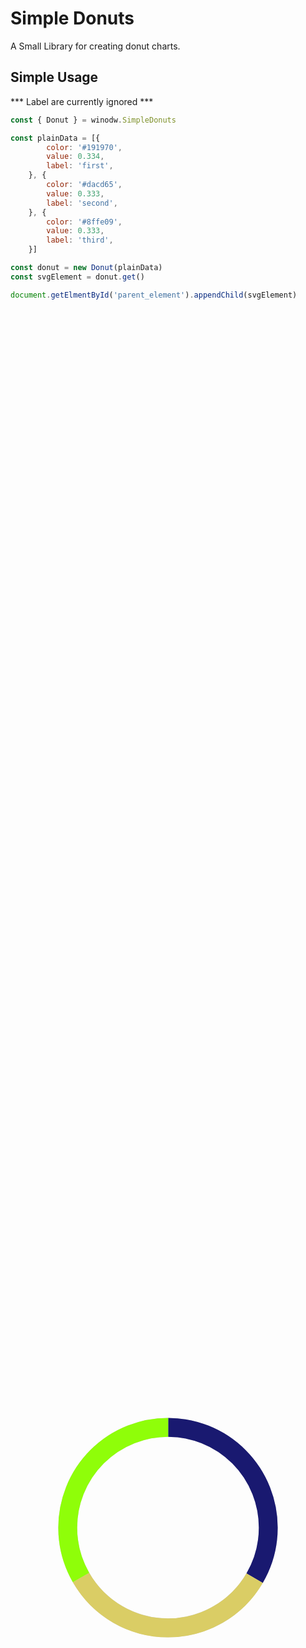 # Simple Donuts

A Small Library for creating donut charts.


## Simple Usage

 *** Label are currently ignored ***

```js
const { Donut } = winodw.SimpleDonuts

const plainData = [{
        color: '#191970',
        value: 0.334,
        label: 'first',
    }, {
        color: '#dacd65',
        value: 0.333,
        label: 'second',
    }, {
        color: '#8ffe09',
        value: 0.333,
        label: 'third',
    }]

const donut = new Donut(plainData)
const svgElement = donut.get()

document.getElmentById('parent_element').appendChild(svgElement)
```

<svg viewBox="0 0 50 50" style="height: 100%; width: 100%;">
    <circle r="15.915494309189533" fill="transparent" cx="25" cy="25"></circle>
    <circle r="15.915494309189533" fill="transparent" cx="25" cy="25" stroke="#d2d3d4" stroke-width="3"></circle>
    <circle r="15.915494309189533" fill="transparent" cx="25" cy="25" stroke="#191970" stroke-width="3" stroke-dashoffset="25"
        stroke-dasharray="33.4 66.6"></circle>
    <circle r="15.915494309189533" fill="transparent" cx="25" cy="25" stroke="#dacd65" stroke-width="3" stroke-dashoffset="-8.400000000000006"
        stroke-dasharray="33.300000000000004 66.7"></circle>
    <circle r="15.915494309189533" fill="transparent" cx="25" cy="25" stroke="#8ffe09" stroke-width="3" stroke-dashoffset="-41.70000000000002"
        stroke-dasharray="33.300000000000004 66.7"></circle>
</svg>